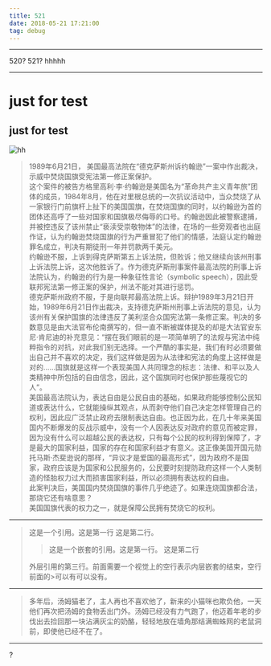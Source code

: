 ```yaml
---
title: 521
date: 2018-05-21 17:21:00
tag: debug
---
```

***
520? 521? hhhhh
***
just for test
===
just for test
--------
![hh](https://lh3.googleusercontent.com/RJAooa6wHnItIB22K1tzebcwXmRmKSe3aZb4tCmVHUhzK5oO2-AbX2uB9HHd4jj8EEmpOUE0jCdYIEnTPAcsW_kqyirRDv52KQmfOVPnRRWa3JNe8OxNdgnttaWSyHBJdgYD2hGwlio2o5pGZFqa9g0Tyx3fOiqBV70mNvEUWKMAXT-s2XzwiBIHKzHYGT5xkhklzDHeevY8q1MJMXMbv7TY_t64GzyldfaidCw0A-GIr_evOBTDdl2AuZ8N0Q3fu7T0PfBUWb8sAWd4X1hm0KB4t3jhdDmGI6w2pkAH8p-CjscrPGt1_v3bk30p7c4NcgG6wNEEKLjGu826npErcfAW5qdg75AW321Sc1ty04Swmhc4X00MPGmYoXOoYYwgSLDi5Dtq6qHCrnwJQYBaxxOu1ZsWW0qtB8_O5GXF2yr7BduI6GFMdCsEon0SZTbv5TNn0iz81BTq1RxS5LPZBiYyLJX7CFo4bmaPxLiVhzjnEANIbOkscGGWJzeKs2wJba96HtLq75D3JhojT9YeS3Kw73UC0yRL0xcFgqQG--LysmLnCj4CVa94vk-bm3t5qv6PdsHAI9QY6kqzAow2tTMepLyJTOv3SPXq4o4=s640-no)  
  
>1989年6月21日， 美国最高法院在“德克萨斯州诉约翰逊”一案中作出裁决，示威中焚烧国旗受宪法第一修正案保护。  
>这个案件的被告方格里高利·李·约翰逊是美国名为“革命共产主义青年旅”团体的成员，1984年8月，他在对里根总统的一次抗议活动中，当众焚烧了从一家银行门前旗杆上扯下的美国国旗，在焚烧国旗的同时，以约翰逊为首的团体还高呼了一些对国家和国旗极尽侮辱的口号。约翰逊因此被警察逮捕，并被控违反了该州禁止“亵渎受崇敬物体”的法律，在场的一些旁观者也出庭作证，认为约翰逊焚烧国旗的行为严重冒犯了他们的情感，法庭认定约翰逊罪名成立，判决有期徒刑一年并罚款两千美元。  
约翰逊不服，上诉到得克萨斯第五上诉法院，但败诉；他又继续向该州刑事上诉法院上诉，这次他胜诉了。作为德克萨斯刑事案件最高法院的刑事上诉法院认为，约翰逊的行为是一种象征性言论（symbolic speech），因此受联邦宪法第一修正案的保护，州法不能对其进行惩罚。  
德克萨斯州政府不服，于是向联邦最高法院上诉。辩护1989年3月21日开始，1989年6月21日作出裁决，支持德克萨斯州刑事上诉法院的意见，认为该州有关保护国旗的法律违反了美利坚合众国宪法第一条修正案。判决的多数意见是由大法官布伦南撰写的，但一直不断被媒体提及的却是大法官安东尼·肯尼迪的补充意见：“摆在我们眼前的是一项简单明了的法规与宪法中纯粹指令的对抗，对此我们别无选择。一个严酷的事实是，我们有时必须要做出自己并不喜欢的决定，我们这样做是因为从法律和宪法的角度上这样做是对的……国旗就是这样一个表现美国人共同理念的标志：法律、和平以及人类精神中所包括的自由信念，因此，这个国旗同时也保护那些蔑视它的人”。  
美国最高法院认为，表达自由是公民自由的基础，如果政府能够控制公民知道或表达什么，它就能操纵其观点，从而剥夺他们自己决定怎样管理自己的权利，因此应广泛禁止政府去限制表达自由。也正因为此，在几十年来美国国内不断爆发的反战示威中，没有一个人因表达反对政府的意见而被定罪，因为没有什么可以超越公民的表达权，只有每个公民的权利得到保障了，才是最大的国家利益，国家的存在和国家利益才有意义。这正像美国开国元勋托马斯·杰斐逊说的那样，“异议才是爱国的最高形式”，因为政府不是国家，政府应该是为国家和公民服务的，公民要时刻提防政府这样一个人类制造的怪胎权力过大而损害国家利益，所以必须拥有表达权的自由。  
此案判决后，美国国内焚烧国旗的事件几乎绝迹了。如果连烧国旗都合法，那烧它还有啥意思？  
美国国旗代表的权力之一，就是保障公民拥有焚烧它的权利。﻿

  
---
> 这是一个引用。这是第一行
这是第二行。
>> 这是一个嵌套的引用。这是第一行。
这是第二行
> 
> 外层引用的第三行。前面需要一个视觉上的空行表示内层嵌套的结束，空行前面的>可以有可以没有。



---

>多年后，汤姆猫老了，主人再也不喜欢他了，新来的小猫咪也欺负他，一天他们再次把汤姆的食物丢出门外。汤姆已经没有力气跑了，他迈着年老的步伐出去捡回那一块沾满灰尘的奶酪，轻轻地放在墙角那结满蜘蛛网的老鼠洞前，即使他已经不在了。
---

?

